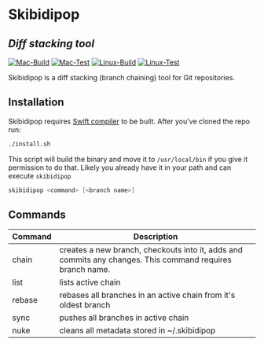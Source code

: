 # Skibidipop

## _Diff stacking tool_

[![Mac-Build](https://github.com/DariusVil/skibidipop/actions/workflows/mac-build.yml/badge.svg)](https://github.com/DariusVil/skibidipop/actions/workflows/mac-build.yml)
[![Mac-Test](https://github.com/DariusVil/skibidipop/actions/workflows/mac-test.yml/badge.svg)](https://github.com/DariusVil/skibidipop/actions/workflows/mac-test.yml)
[![Linux-Build](https://github.com/DariusVil/skibidipop/actions/workflows/linux-build.yml/badge.svg)](https://github.com/DariusVil/skibidipop/actions/workflows/linux-build.yml)
[![Linux-Test](https://github.com/DariusVil/skibidipop/actions/workflows/linux-test.yml/badge.svg)](https://github.com/DariusVil/skibidipop/actions/workflows/linux-test.yml)

Skibidipop is a diff stacking (branch chaining) tool for Git repositories.

## Installation

Skibidipop requires [Swift compiler](https://www.swift.org/download/) to be built. After you've cloned the repo run:

```sh
./install.sh
```

This script will build the binary and move it to `/usr/local/bin` if you give it permission to do that. Likely you already have it in your path and can execute `skibidipop`
```Swift
skibidipop <command> [<branch name>]
```

## Commands

| Command | Description |
| ------ | ------ |
| chain | creates a new branch, checkouts into it, adds and commits any changes. This command requires branch name. |
| list | lists active chain |
| rebase | rebases all branches in an active chain from it's oldest branch |
| sync | pushes all branches in active chain |
| nuke | cleans all metadata stored in ~/.skibidipop|
